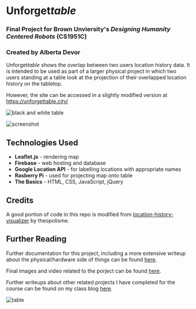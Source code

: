 # Unforget*table*
### Final Project for Brown Unviersity's *Designing Humanity Centered Robots* (CS1951C)
### Created by Alberta Devor

Unforget*table* shows the overlap between two users location history data. It is intended to be used as part of a larger physical project in which two users standing at a table look at the projection of their overlapped location history on the tabletop. 

However, the site can be accessed in a slightly modified version at https://unforgettable.city/ 

![black and white table](http://68.media.tumblr.com/d375ee6707d366080a53ed5f2742b90e/tumblr_inline_oi6m5wJY831qbed5b_500.jpg)

![screenshot](http://68.media.tumblr.com/764d96939cc6710dbb2197ed74899f45/tumblr_inline_oi5m7hAadJ1qbed5b_500.png)

## Technologies Used

+ **Leaflet.js** - rendering map
+ **Firebase** - web hosting and database
+ **Google Location API** - for labelling locations with appropriate names
+ **Rasberry Pi** - used for projecting map onto table
+ **The Basics** - HTML, CSS, JavaScript, jQuery

## Credits

A good portion of code in this repo is modified from [location-history-visualizer](https://github.com/theopolisme/location-history-visualizer "location-history-visualizer") by theopolisme.

## Further Reading
Further documentation for this project, including a more extensive writeup about the physical/hardware side of things can be found [here](http://albertarobots.tumblr.com/post/154447086408/unforgettable-final-project-documentation "final documentation").

Final images and video related to the porject can be found [here](http://albertarobots.tumblr.com/post/154466951113/unforgettable-final-project-documentation "final media").

Further writeups about other related projects I have completed for the course can be found on my class blog [here](http://albertarobots.tumblr.com/).

![table](http://68.media.tumblr.com/ec6499b215a9141b528709fd9512337d/tumblr_inline_oi6m5uEozP1qbed5b_500.jpg)